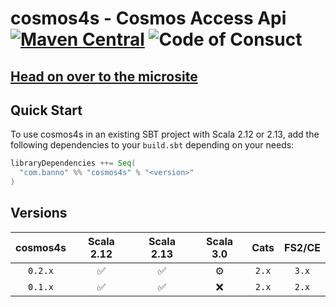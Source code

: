# cosmos4s - Cosmos Access Api [![Maven Central](https://maven-badges.herokuapp.com/maven-central/com.banno/cosmos4s_2.12/badge.svg)](https://maven-badges.herokuapp.com/maven-central/com.banno/cosmos4s_2.12) ![Code of Consuct](https://img.shields.io/badge/Code%20of%20Conduct-Scala-blue.svg)

## [Head on over to the microsite](https://banno.github.io/cosmos4s)

## Quick Start

To use cosmos4s in an existing SBT project with Scala 2.12 or 2.13, add the following dependencies to your
`build.sbt` depending on your needs:

```scala
libraryDependencies ++= Seq(
  "com.banno" %% "cosmos4s" % "<version>"
)
```

## Versions

| cosmos4s | Scala 2.12 | Scala 2.13 | Scala 3.0 | Cats  | FS2/CE |
| :------: | :--------: | :--------: | :-------: | :---: | :----: |
| `0.2.x`  | ✅         | ✅         | ⚙️        | `2.x` | `3.x`  |
| `0.1.x`  | ✅         | ✅         | ❌        | `2.x` | `2.x`  |